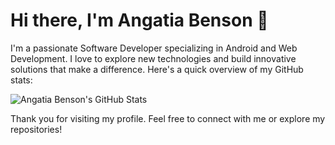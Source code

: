 # Hi there, I'm Angatia Benson 👋

I'm a passionate Software Developer specializing in Android and Web Development. I love to explore new technologies and build innovative solutions that make a difference. Here's a quick overview of my GitHub stats:

![Angatia Benson's GitHub Stats](https://github-readme-stats.vercel.app/api?username=angatiabenson&show_icons=true&theme=dark)

Thank you for visiting my profile. Feel free to connect with me or explore my repositories!
